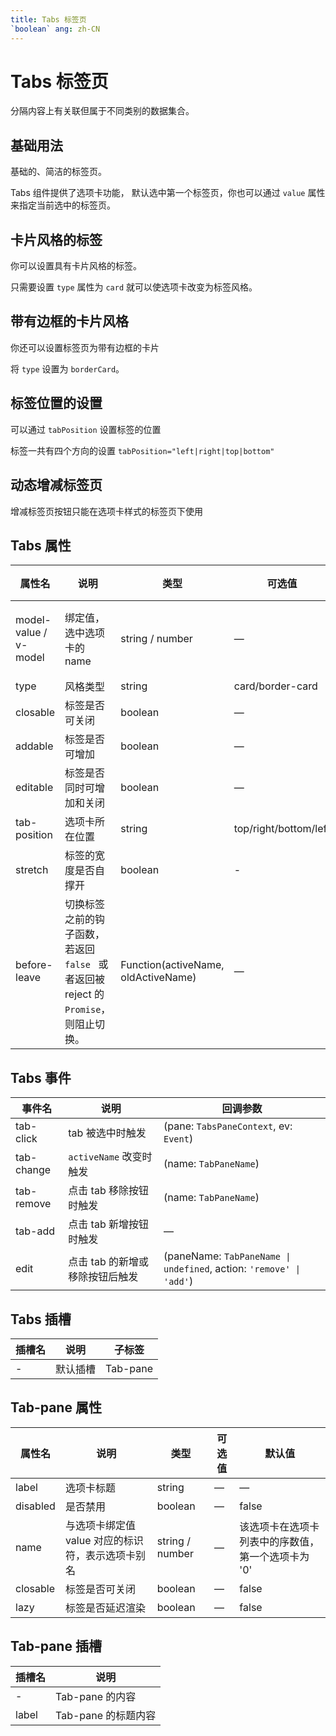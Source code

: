 ```yaml
---
title: Tabs 标签页
`boolean` ang: zh-CN
---
```


# Tabs 标签页

分隔内容上有关联但属于不同类别的数据集合。

## 基础用法

基础的、简洁的标签页。

Tabs 组件提供了选项卡功能， 默认选中第一个标签页，你也可以通过 `value` 属性来指定当前选中的标签页。

<code src="./basic.tsx"></code>

## 卡片风格的标签

你可以设置具有卡片风格的标签。

只需要设置 `type` 属性为 `card` 就可以使选项卡改变为标签风格。

<code src="./card-style.tsx"></code>

## 带有边框的卡片风格

你还可以设置标签页为带有边框的卡片

将 `type` 设置为 `borderCard`。

<code src="./border-card.tsx"></code>

## 标签位置的设置

可以通过 `tabPosition` 设置标签的位置

标签一共有四个方向的设置 `tabPosition="left|right|top|bottom"`

<code src="./tab-position.tsx"></code>

<!-- ## 自定义标签页的内容

可以通过具名插槽来实现自定义标签页的内容

<code src="./custom-tab.tsx"></code> -->

## 动态增减标签页

增减标签页按钮只能在选项卡样式的标签页下使用

<code src="./dynamic-tabs.tsx"></code>

<!-- ## 自定义增加标签页触发器

<code src="./customized-trigger.tsx"></code> -->

## Tabs 属性

| 属性名                | 说明                                                                                  | 类型                                | 可选值                | 默认值              |
| --------------------- | ------------------------------------------------------------------------------------- | ----------------------------------- | --------------------- | ------------------- |
| model-value / v-model | 绑定值，选中选项卡的 name                                                             | string / number                     | —                     | 第一个选项卡的 name |
| type                  | 风格类型                                                                              | string                              | card/border-card      | —                   |
| closable              | 标签是否可关闭                                                                        | boolean                             | —                     | false               |
| addable               | 标签是否可增加                                                                        | boolean                             | —                     | false               |
| editable              | 标签是否同时可增加和关闭                                                              | boolean                             | —                     | false               |
| tab-position          | 选项卡所在位置                                                                        | string                              | top/right/bottom/left | top                 |
| stretch               | 标签的宽度是否自撑开                                                                  | boolean                             | -                     | false               |
| before-leave          | 切换标签之前的钩子函数， 若返回 `false ` 或者返回被 reject 的 `Promise`，则阻止切换。 | Function(activeName, oldActiveName) | —                     | —                   |

## Tabs 事件

| 事件名     | 说明                            | 回调参数                                                            |
| ---------- | ------------------------------- | ------------------------------------------------------------------- |
| tab-click  | tab 被选中时触发                | (pane: `TabsPaneContext`, ev: `Event`)                              |
| tab-change | `activeName` 改变时触发         | (name: `TabPaneName`)                                               |
| tab-remove | 点击 tab 移除按钮时触发         | (name: `TabPaneName`)                                               |
| tab-add    | 点击 tab 新增按钮时触发         | —                                                                   |
| edit       | 点击 tab 的新增或移除按钮后触发 | (paneName: `TabPaneName \| undefined`, action: `'remove' \| 'add'`) |

## Tabs 插槽

| 插槽名 | 说明     | 子标签   |
| ------ | -------- | -------- |
| -      | 默认插槽 | Tab-pane |

## Tab-pane 属性

| 属性名   | 说明                                              | 类型            | 可选值 | 默认值                                             |
| -------- | ------------------------------------------------- | --------------- | ------ | -------------------------------------------------- |
| label    | 选项卡标题                                        | string          | —      | —                                                  |
| disabled | 是否禁用                                          | boolean         | —      | false                                              |
| name     | 与选项卡绑定值 value 对应的标识符，表示选项卡别名 | string / number | —      | 该选项卡在选项卡列表中的序数值，第一个选项卡为 '0' |
| closable | 标签是否可关闭                                    | boolean         | —      | false                                              |
| lazy     | 标签是否延迟渲染                                  | boolean         | —      | false                                              |

## Tab-pane 插槽

| 插槽名 | 说明                |
| ------ | ------------------- |
| -      | Tab-pane 的内容     |
| label  | Tab-pane 的标题内容 |
